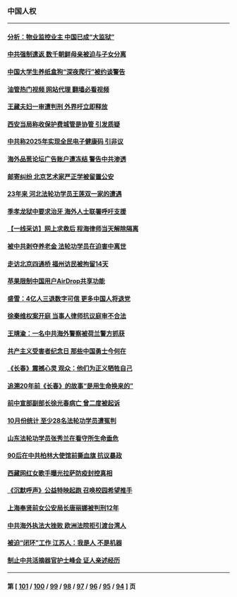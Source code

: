### 中国人权
---
#### [分析：物业监控业主 中国已成“大监狱”](../../pages/ncid278/n13864795.md?11131645) 
#### [中共强制遣返 数千朝鲜母亲被迫与子女分离](../../pages/ncid278/n13864741.md?11131645) 
#### [中国大学生养纸盒狗“深夜爬行”被约谈警告](../../pages/ncid278/n13864617.md?11131645) 
#### [油管热门视频 网站代理 翻墙必看视频](http://150.230.27.170:81/youtube.html?11131645)
#### [王藏夫妇一审遭判刑 外界吁立即释放](../../pages/ncid278/n13864583.md?11131645) 
#### [西安当局称收保护费城管是协管 引发质疑](../../pages/ncid278/n13864581.md?11131645) 
#### [中共称2025年实现全民电子健康码 引非议](../../pages/ncid278/n13864438.md?11131645) 
#### [海外品葱论坛广告账户遭冻结 警告中共渗透](../../pages/ncid278/n13862891.md?11131645) 
#### [邮寄纠纷 北京艺术家严正学被留置公安](../../pages/ncid278/n13864243.md?11131645) 
#### [23年来 河北法轮功学员王莲双一家的遭遇](../../pages/ncid278/n13863330.md?11131645) 
#### [季孝龙狱中要求治牙 海外人士联署呼吁支援](../../pages/ncid278/n13863777.md?11131645) 
#### [【一线采访】网上求救后 程海律师当天解除隔离](../../pages/ncid278/n13863363.md?11131645) 
#### [被中共剥夺养老金 法轮功学员在迫害中离世](../../pages/ncid278/n13861877.md?11131645) 
#### [走访北京四通桥 福州访民被拘留14天](../../pages/ncid278/n13863183.md?11131645) 
#### [苹果限制中国用户AirDrop共享功能](../../pages/ncid278/n13863173.md?11131645) 
#### [盛雪：4亿人三退数字可信 更多中国人将退党](../../pages/ncid278/n13862928.md?11131645) 
#### [徐秦维权案开庭 当事人律师抗议庭审不合法](../../pages/ncid278/n13862632.md?11131645) 
#### [王靖渝：一名中共海外警察被荷兰警方抓获](../../pages/ncid278/n13862163.md?11131645) 
#### [共产主义受害者纪念日 那些中国勇士今何在](../../pages/ncid278/n13861994.md?11131645) 
#### [《长春》震撼心灵 观众：他们为正义牺牲自己](../../pages/ncid278/n13852078.md?11131645) 
#### [追溯20年前《长春》的故事“是用生命换来的”](../../pages/ncid278/n13851645.md?11131645) 
#### [前中宣部副部长徐光春病亡 曾二度被起诉](../../pages/ncid278/n13857638.md?11131645) 
#### [10月份统计 至少28名法轮功学员遭冤判](../../pages/ncid278/n13861128.md?11131645) 
#### [山东法轮功学员张秀兰在看守所生命垂危](../../pages/ncid278/n13860281.md?11131645) 
#### [90后在中共柏林大使馆前撕血旗 抗议暴政](../../pages/ncid278/n13860258.md?11131645) 
#### [西藏网红女歌手曝光拉萨防疫封控真相](../../pages/ncid278/n13860022.md?11131645) 
#### [《沉默呼声》公益特映起跑  召唤校园希望推手](../../pages/ncid278/n13859756.md?11131645) 
#### [上海奉贤前女公安局长唐丽娜被判刑12年](../../pages/ncid278/n13859528.md?11131645) 
#### [中共海外执法大挫败 欧洲法院拒引渡台湾人](../../pages/ncid278/n13859684.md?11131645) 
#### [被迫“闭环”工作 江苏人：我是人 不是机器](../../pages/ncid278/n13859052.md?11131645) 
#### [制止中共活摘器官护士峰会 证人亲述经历](../../pages/ncid278/n13859007.md?11131645) 

---
#### 第 [ [101](./101.md?11131645) / [100](./100.md?11131645) / [99](./99.md?11131645) / [98](./98.md?11131645) / [97](./97.md?11131645) / [96](./96.md?11131645) / [95](./95.md?11131645) / [94](./94.md?11131645) ] 页
